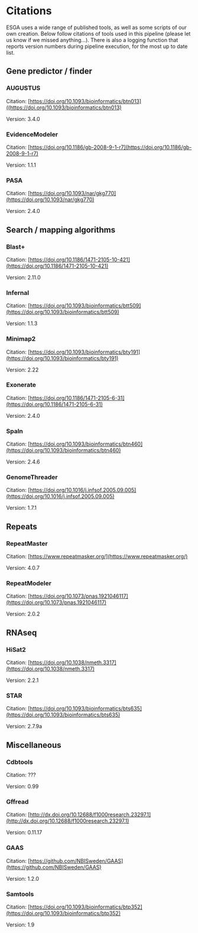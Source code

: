 # Citations

ESGA uses a wide range of published tools, as well as some scripts of our own creation. Below follow citations of tools used in this pipeline (please let us know if we missed anything...). There is also a logging function that reports version numbers during pipeline execution, for the most up to date list. 

## Gene predictor / finder

### AUGUSTUS

Citation: [https://doi.org/10.1093/bioinformatics/btn013]((https://doi.org/10.1093/bioinformatics/btn013)

Version: 3.4.0

### EvidenceModeler

Citation: [https://doi.org/10.1186/gb-2008-9-1-r7](https://doi.org/10.1186/gb-2008-9-1-r7)

Version: 1.1.1

### PASA

Citation: [https://doi.org/10.1093/nar/gkg770](https://doi.org/10.1093/nar/gkg770)

Version: 2.4.0

## Search / mapping algorithms

### Blast+

Citation: [https://doi.org/10.1186/1471-2105-10-421](https://doi.org/10.1186/1471-2105-10-421)

Version: 2.11.0

### Infernal

Citation: [https://doi.org/10.1093/bioinformatics/btt509](https://doi.org/10.1093/bioinformatics/btt509)

Version: 1.1.3

### Minimap2

Citation: [https://doi.org/10.1093/bioinformatics/bty191](https://doi.org/10.1093/bioinformatics/bty191)

Version: 2.22

### Exonerate

Citation: [https://doi.org/10.1186/1471-2105-6-31](https://doi.org/10.1186/1471-2105-6-31)

Version: 2.4.0

### Spaln

Citation: [https://doi.org/10.1093/bioinformatics/btn460](https://doi.org/10.1093/bioinformatics/btn460)

Version: 2.4.6

### GenomeThreader

Citation: [https://doi.org/10.1016/j.infsof.2005.09.005](https://doi.org/10.1016/j.infsof.2005.09.005)

Version: 1.7.1

## Repeats

### RepeatMaster

Citation: [https://www.repeatmasker.org/](https://www.repeatmasker.org/)

Version: 4.0.7

### RepeatModeler

Citation: [https://doi.org/10.1073/pnas.1921046117](https://doi.org/10.1073/pnas.1921046117)

Version: 2.0.2

## RNAseq

### HiSat2

Citation: [https://doi.org/10.1038/nmeth.3317](https://doi.org/10.1038/nmeth.3317)

Version: 2.2.1

### STAR

Citation: [https://doi.org/10.1093/bioinformatics/bts635](https://doi.org/10.1093/bioinformatics/bts635)

Version: 2.7.9a

## Miscellaneous

### Cdbtools

Citation: ???

Version: 0.99

### Gffread

Citation: [http://dx.doi.org/10.12688/f1000research.23297.1](http://dx.doi.org/10.12688/f1000research.23297.1)

Version: 0.11.17

### GAAS

Citation: [https://github.com/NBISweden/GAAS](https://github.com/NBISweden/GAAS)

Version: 1.2.0

### Samtools

Citation: [https://doi.org/10.1093/bioinformatics/btp352](https://doi.org/10.1093/bioinformatics/btp352)

Version: 1.9

